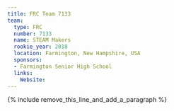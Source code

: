```yaml
---
title: FRC Team 7133
team:
  type: FRC
  number: 7133
  name: STEAM Makers
  rookie_year: 2018
  location: Farmington, New Hampshire, USA
  sponsors:
  - Farmington Senior High School
  links:
    Website:
---
```


{% include remove_this_line_and_add_a_paragraph %}